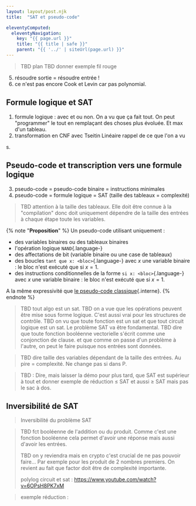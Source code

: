 ```yaml
---
layout: layout/post.njk 
title:  "SAT et pseudo-code"

eleventyComputed:
  eleventyNavigation:
    key: "{{ page.url }}"
    title: "{{ title | safe }}"
    parent: "{{ '../' | siteUrl(page.url) }}"
---
```



> TBD plan
> TBD donner exemple fil rouge


5. résoudre sortie = résoudre entrée ! 
6. ce n'est pas encore Cook et Levin car pas polynomial.

## Formule logique et SAT

1. formule logique : avec et ou non. On a vu que ça fait tout. On peut "programmer" le tout en remplaçant des choses plus évoluée. Et max d'un tableau.
2. transformation en CNF avec Tseitin Linéaire rappel de ce que l'on a vu

s.

## Pseudo-code et transcription vers une formule logique

3. pseudo-code = pseudo-code binaire = instructions minimales
4. pseudo-code = formule logique = SAT (taille des tableaux = complexité)

> TBD attention à la taille des tableaux. Elle doit être connue à la "compilation" donc doit uniquement dépendre de la taille des entrées
à chaque étape toute les variables.

{% note "**Proposition**" %}
Un pseudo-code utilisant uniquement :

- des variables binaires ou des tableaux binaires
- l'opération logique `NAND`{.language-}
- des affectations de bit (variable binaire ou une case de tableaux)
- des boucles `tant que x: <bloc>`{.language-} avec $x$ une variable binaire :  le bloc n'est exécuté que si $x = 1$.
- des instructions conditionnelles de la forme `si x: <bloc>`{.language-} avec $x$ une variable binaire :  le bloc n'est exécuté que si $x = 1$.
 
A la même expressivité que [le pseudo-code classique](../pseudo-code/){.interne}.
{% endnote %}

> TBD tout algo est un sat.
> TBD on a vue que les opérations peuvent être mise sous forme logique. C'est aussi vrai pour les structures de contrôle.
> TBD on vu que toute fonction est un sat et que tout circuit logique est un sat. Le problème SAT va être fondamental.
> TBD dire que toute fonction booléenne vectorielle s'écrit comme une conjonction de clause. et que comme on passe d'un problème à l'autre, on peut le faire puisque nos entrées sont données.

> TBD dire taille des variables dépendant de la taille des entrées. Au pire = complexité. Ne change pas si dans P.

> TBD : Dire, mais laisser la démo pour plus tard, que SAT est supérieur à tout et donner exemple de réduction ≤ SAT et aussi ≥ SAT mais pas le sac à dos.


## Inversibilité de SAT

> Inversibilité du problème SAT

> TBD fct booléenne de l'addition ou du produit. Comme c'est une fonction booléenne cela permet d'avoir une réponse mais aussi d'avoir les entrées.
>
> TBD on y reviendra mais en crypto c'est crucial de ne pas pouvoir  faire... Par exemple pour les produit de 2 nombres premiers. On revient au fait que factor doit être de complexité importante.
> 
> polylog circuit et sat : <https://www.youtube.com/watch?v=6OPsH8PK7xM>
>
>

> exemple réduction :
>
